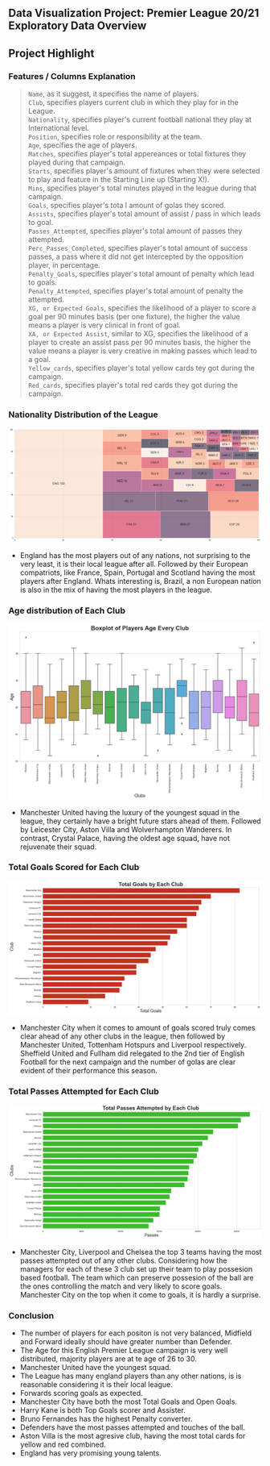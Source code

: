 ## Data Visualization Project: Premier League 20/21 Exploratory Data Overview
## Project Highlight

### Features / Columns Explanation
> `Name`, as it suggest, it specifies the name of players. <br>
> `Club`, specifies players current club in which they play for in the League.<br>
> `Nationality`, specifies player's current football national they play at International level. <br>
> `Position`, specifies role or responsibility at the team. <br>
> `Age`, specifies the age of players. <br>
> `Matches`, specifies player's total appereances or total fixtures they played during that campaign. <br>
> `Starts`, specifies player's amount of fixtures when they were selected to play and feature in the Starting Line up (Starting X!). <br>
> `Mins`, specifies player's total minutes played in the league during that campaign. <br>
> `Goals`, specifies player's tota l amount of golas they scored. <br>
> `Assists`, specifies player's total amount of assist / pass in which leads to goal. <br>
> `Passes_Attempted`, specifies player's total amount of passes they attempted. <br>
> `Perc_Passes_Completed`, specifies player's total amount of success passes, a pass where it did not get intercepted by the opposition player, in percentage. <br>
> `Penalty_Goals`, specifies player's total amount of penalty which lead to goals. <br>
> `Penalty_Attempted`, specifies player's total amount of penalty the attempted. <br>
> `XG, or Expected Goals`, specifies the likelihood of a player to score a goal per 90 minutes basis (per one fixture), the higher the value means a player is very clinical in front of goal. <br>
> `XA, or Expected Assist`, similar to XG, specifies the likelihood of a player to create an assist pass per 90 minutes basis, the higher the value means a player is very creative in making passes which lead to a goal. <br>
> `Yellow_cards`, specifies player's total yellow cards tey got during the campaign. <br>
> `Red_cards`, specifies player's total red cards they got during the campaign. <br>

### Nationality Distribution of the League

![alt text](https://github.com/ELSady/Premier-League-20-21-Exploratory-Data-/blob/main/index.png)

* England has the most players out of any nations, not surprising to the very least, it is their local league after all. Followed by their European compatriots, like France, Spain, Portugal and Scotland having the most players after England. Whats interesting is, Brazil, a non European nation is also in the mix of having the most players in the league.

### Age distribution of Each Club

![alt text](https://github.com/ELSady/Premier-League-20-21-Exploratory-Data-/blob/main/index1.png)

* Manchester United having the luxury of the youngest squad in the league, they certainly have a bright future stars ahead of them. Followed by Leicester City, Aston Villa and Wolverhampton Wanderers. In contrast, Crystal Palace, having the oldest age squad, have not rejuvenate their squad.

### Total Goals Scored for Each Club

![alt text](https://github.com/ELSady/Premier-League-20-21-Exploratory-Data-/blob/main/index2.png)

* Manchester City when it comes to amount of goals scored truly comes clear ahead of any other clubs in the league, then followed by Manchester United, Tottenham Hotspurs and Liverpool respectively. Sheffield United and Fullham did relegated to the 2nd tier of English Football for the next campaign and the number of golas are clear evident of their performance this season.

### Total Passes Attempted for Each Club

![alt text](https://github.com/ELSady/Premier-League-20-21-Exploratory-Data-/blob/main/index3.png)

* Manchester City, Liverpool and Chelsea the top 3 teams having the most passes attempted out of any other clubs. Considering how the managers for each of these 3 club set up their team to play possesion based football. The team which can preserve possesion of the ball are the ones controlling the match and very likely to score goals. Manchester City on the top when it come to goals, it is hardly a surprise.

### Conclusion
* The number of players for each positon is not very balanced, Midfield and Forward ideally should have greater number than Defender.
* The Age for this English Premier League campaign is very well distributed, majority players are at te age of 26 to 30.
* Manchester United have the youngest squad.
* The League has many england players than any other nations, is is reasonable considering it is their local league.
* Forwards scoring goals as expected.
* Manchester City have both the most Total Goals and Open Goals.
* Harry Kane is both Top Goals scorer and Assister.
* Bruno Fernandes has the highest Penalty converter.
* Defenders have the most passes attempted and touches of the ball.
* Aston Villa is the most agresive club, having the most total cards for yellow and red combined.
* England has very promising young talents.

